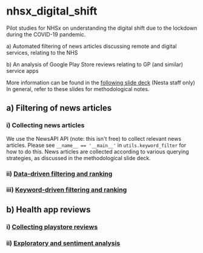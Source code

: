 # nhsx_digital_shift

Pilot studies for NHSx on understanding the digital shift due to the lockdown during the COVID-19 pandemic.

a) Automated filtering of news articles discussing remote and digital services, relating to the NHS

b) An analysis of Google Play Store reviews relating to GP (and similar) service apps

More information can be found in the [following slide deck](https://docs.google.com/presentation/d/1u24Tr792cP01YHJoEgEJ1EdNNPKSD6Q2Xh7QK50KpEA/edit?usp=sharing) (Nesta staff only)
In general, refer to these slides for methodological notes.

## a) Filtering of news articles
### i) Collecting news articles

We use the NewsAPI API (note: this isn't free) to collect relevant news articles. 
Please see `__name__ == '__main__'` in `utils.keyword_filter` for how to do this.
News articles are collected according to various querying strategies, as discussed in the methodological slide deck.

### ii) [Data-driven filtering and ranking](https://github.com/nestauk/nhsx_digital_shift/blob/master/notebooks/news_filter_data_driven.ipynb)
### iii) [Keyword-driven filtering and ranking](https://github.com/nestauk/nhsx_digital_shift/blob/master/utils/keyword_filter.py#L127)

## b) Health app reviews
### i) [Collecting playstore reviews](https://github.com/nestauk/nhsx_playscrape/blob/master/playscrape/playscrape.py)
### ii) [Exploratory and sentiment analysis](https://github.com/nestauk/nhsx_digital_shift/blob/master/notebooks/health_app_reviews.ipynb)